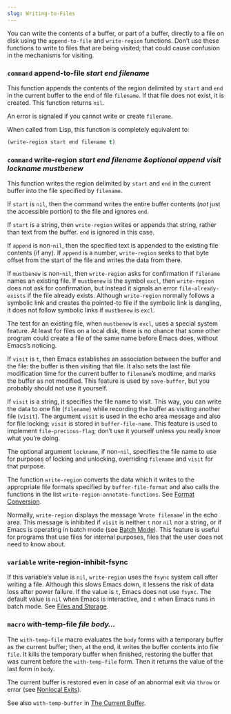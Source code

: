 ```yaml
---
slug: Writing-to-Files
---
```


You can write the contents of a buffer, or part of a buffer, directly to a file on disk using the `append-to-file` and `write-region` functions. Don’t use these functions to write to files that are being visited; that could cause confusion in the mechanisms for visiting.

### <span className="tag command">`command`</span> **append-to-file** *start end filename*

This function appends the contents of the region delimited by `start` and `end` in the current buffer to the end of file `filename`. If that file does not exist, it is created. This function returns `nil`.

An error is signaled if you cannot write or create `filename`.

When called from Lisp, this function is completely equivalent to:

```lisp
(write-region start end filename t)
```

### <span className="tag command">`command`</span> **write-region** *start end filename \&optional append visit lockname mustbenew*

This function writes the region delimited by `start` and `end` in the current buffer into the file specified by `filename`.

If `start` is `nil`, then the command writes the entire buffer contents (*not* just the accessible portion) to the file and ignores `end`.

If `start` is a string, then `write-region` writes or appends that string, rather than text from the buffer. `end` is ignored in this case.

If `append` is non-`nil`, then the specified text is appended to the existing file contents (if any). If `append` is a number, `write-region` seeks to that byte offset from the start of the file and writes the data from there.

If `mustbenew` is non-`nil`, then `write-region` asks for confirmation if `filename` names an existing file. If `mustbenew` is the symbol `excl`, then `write-region` does not ask for confirmation, but instead it signals an error `file-already-exists` if the file already exists. Although `write-region` normally follows a symbolic link and creates the pointed-to file if the symbolic link is dangling, it does not follow symbolic links if `mustbenew` is `excl`.

The test for an existing file, when `mustbenew` is `excl`, uses a special system feature. At least for files on a local disk, there is no chance that some other program could create a file of the same name before Emacs does, without Emacs’s noticing.

If `visit` is `t`, then Emacs establishes an association between the buffer and the file: the buffer is then visiting that file. It also sets the last file modification time for the current buffer to `filename`’s modtime, and marks the buffer as not modified. This feature is used by `save-buffer`, but you probably should not use it yourself.

If `visit` is a string, it specifies the file name to visit. This way, you can write the data to one file (`filename`) while recording the buffer as visiting another file (`visit`). The argument `visit` is used in the echo area message and also for file locking; `visit` is stored in `buffer-file-name`. This feature is used to implement `file-precious-flag`; don’t use it yourself unless you really know what you’re doing.

The optional argument `lockname`, if non-`nil`, specifies the file name to use for purposes of locking and unlocking, overriding `filename` and `visit` for that purpose.

The function `write-region` converts the data which it writes to the appropriate file formats specified by `buffer-file-format` and also calls the functions in the list `write-region-annotate-functions`. See [Format Conversion](Format-Conversion).

Normally, `write-region` displays the message ‘`Wrote filename`’ in the echo area. This message is inhibited if `visit` is neither `t` nor `nil` nor a string, or if Emacs is operating in batch mode (see [Batch Mode](Batch-Mode)). This feature is useful for programs that use files for internal purposes, files that the user does not need to know about.

### <span className="tag variable">`variable`</span> **write-region-inhibit-fsync**

If this variable’s value is `nil`, `write-region` uses the `fsync` system call after writing a file. Although this slows Emacs down, it lessens the risk of data loss after power failure. If the value is `t`, Emacs does not use `fsync`. The default value is `nil` when Emacs is interactive, and `t` when Emacs runs in batch mode. See [Files and Storage](Files-and-Storage).

### <span className="tag macro">`macro`</span> **with-temp-file** *file body…*

The `with-temp-file` macro evaluates the `body` forms with a temporary buffer as the current buffer; then, at the end, it writes the buffer contents into file `file`. It kills the temporary buffer when finished, restoring the buffer that was current before the `with-temp-file` form. Then it returns the value of the last form in `body`.

The current buffer is restored even in case of an abnormal exit via `throw` or error (see [Nonlocal Exits](Nonlocal-Exits)).

See also `with-temp-buffer` in [The Current Buffer](Definition-of-with_002dtemp_002dbuffer).
